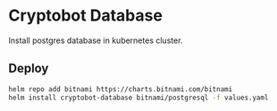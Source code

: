 # Cryptobot Database

Install postgres database in kubernetes cluster.

## Deploy

```bash
helm repo add bitnami https://charts.bitnami.com/bitnami
helm install cryptobot-database bitnami/postgresql -f values.yaml
```
